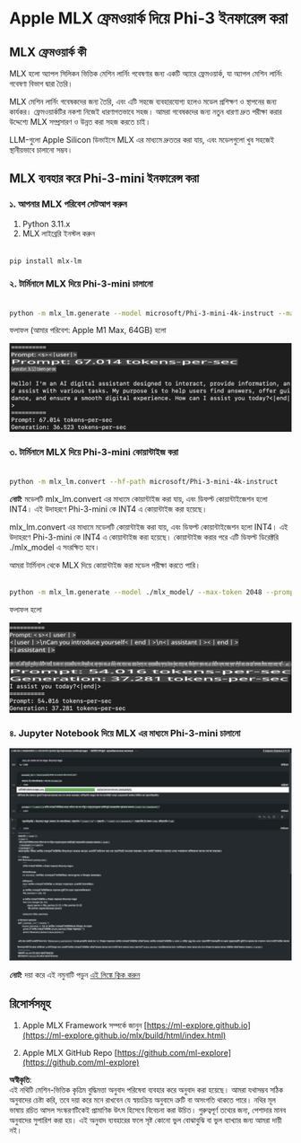 # **Apple MLX ফ্রেমওয়ার্ক দিয়ে Phi-3 ইনফারেন্স করা**

## **MLX ফ্রেমওয়ার্ক কী**

MLX হলো অ্যাপল সিলিকন ভিত্তিক মেশিন লার্নিং গবেষণার জন্য একটি অ্যারে ফ্রেমওয়ার্ক, যা অ্যাপল মেশিন লার্নিং গবেষণা বিভাগ দ্বারা তৈরি।

MLX মেশিন লার্নিং গবেষকদের জন্য তৈরি, এবং এটি সহজে ব্যবহারযোগ্য হলেও মডেল প্রশিক্ষণ ও স্থাপনের জন্য কার্যকর। ফ্রেমওয়ার্কটির নকশা নিজেই ধারণাগতভাবে সহজ। আমরা গবেষকদের জন্য নতুন ধারণা দ্রুত পরীক্ষা করার উদ্দেশ্যে MLX সম্প্রসারণ ও উন্নত করা সহজ করতে চাই।

LLM-গুলো Apple Silicon ডিভাইসে MLX এর মাধ্যমে দ্রুততর করা যায়, এবং মডেলগুলো খুব সহজেই স্থানীয়ভাবে চালানো সম্ভব।

## **MLX ব্যবহার করে Phi-3-mini ইনফারেন্স করা**

### **১. আপনার MLX পরিবেশ সেটআপ করুন**

1. Python 3.11.x
2. MLX লাইব্রেরি ইনস্টল করুন

```bash

pip install mlx-lm

```

### **২. টার্মিনালে MLX দিয়ে Phi-3-mini চালানো**

```bash

python -m mlx_lm.generate --model microsoft/Phi-3-mini-4k-instruct --max-token 2048 --prompt  "<|user|>\nCan you introduce yourself<|end|>\n<|assistant|>"

```

ফলাফল (আমার পরিবেশ: Apple M1 Max, 64GB) হলো

![Terminal](../../../../../translated_images/01.0d0f100b646a4e4c4f1cd36c1a05727cd27f1e696ed642c06cf6e2c9bbf425a4.bn.png)

### **৩. টার্মিনালে MLX দিয়ে Phi-3-mini কোয়ান্টাইজ করা**

```bash

python -m mlx_lm.convert --hf-path microsoft/Phi-3-mini-4k-instruct

```

***নোট:*** মডেলটি mlx_lm.convert এর মাধ্যমে কোয়ান্টাইজ করা যায়, এবং ডিফল্ট কোয়ান্টাইজেশন হলো INT4। এই উদাহরণে Phi-3-mini কে INT4 এ কোয়ান্টাইজ করা হয়েছে।

mlx_lm.convert এর মাধ্যমে মডেলটি কোয়ান্টাইজ করা যায়, এবং ডিফল্ট কোয়ান্টাইজেশন হলো INT4। এই উদাহরণে Phi-3-mini কে INT4 এ কোয়ান্টাইজ করা হয়েছে। কোয়ান্টাইজ করার পরে এটি ডিফল্ট ডিরেক্টরি ./mlx_model এ সংরক্ষিত হবে।

আমরা টার্মিনাল থেকে MLX দিয়ে কোয়ান্টাইজ করা মডেল পরীক্ষা করতে পারি।

```bash

python -m mlx_lm.generate --model ./mlx_model/ --max-token 2048 --prompt  "<|user|>\nCan you introduce yourself<|end|>\n<|assistant|>"

```

ফলাফল হলো

![INT4](../../../../../translated_images/02.04e0be1f18a90a58ad47e0c9d9084ac94d0f1a8c02fa707d04dd2dfc7e9117c6.bn.png)

### **৪. Jupyter Notebook দিয়ে MLX এর মাধ্যমে Phi-3-mini চালানো**

![Notebook](../../../../../translated_images/03.0cf0092fe143357656bb5a7bc6427c41d8528d772d38a82d0b2693e2a3eeb16e.bn.png)

***নোট:*** দয়া করে এই নমুনাটি পড়ুন [এই লিঙ্কে ক্লিক করুন](../../../../../code/03.Inference/MLX/MLX_DEMO.ipynb)

## **রিসোর্সসমূহ**

1. Apple MLX Framework সম্পর্কে জানুন [https://ml-explore.github.io](https://ml-explore.github.io/mlx/build/html/index.html)

2. Apple MLX GitHub Repo [https://github.com/ml-explore](https://github.com/ml-explore)

**অস্বীকৃতি**:  
এই নথিটি মেশিন-ভিত্তিক কৃত্রিম বুদ্ধিমত্তা অনুবাদ পরিষেবা ব্যবহার করে অনুবাদ করা হয়েছে। আমরা যথাসম্ভব সঠিক অনুবাদের চেষ্টা করি, তবে দয়া করে মনে রাখবেন যে স্বয়ংক্রিয় অনুবাদে ত্রুটি বা অসংগতি থাকতে পারে। নথির মূল ভাষায় রচিত আসল সংস্করণটিকেই প্রামাণিক উৎস হিসেবে বিবেচনা করা উচিত। গুরুত্বপূর্ণ তথ্যের জন্য, পেশাদার মানব অনুবাদের সুপারিশ করা হয়। এই অনুবাদ ব্যবহারের ফলে সৃষ্ট কোনো ভুল বোঝাবুঝি বা ভুল ব্যাখ্যার জন্য আমরা দায়ী নই।